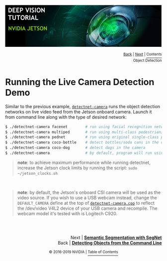 <img src="https://github.com/dusty-nv/jetson-inference/raw/master/docs/images/deep-vision-header.jpg">
<p align="right"><sup><a href="detectnet-console.md">Back</a> | <a href="segnet-dataset.md">Next</a> | </sup><a href="../README.md#two-days-to-a-demo-training--inference"><sup>Contents</sup></a>
<br/>
<sup>Object Detection</sup></p>

# Running the Live Camera Detection Demo

Similar to the previous example, [`detectnet-camera`](../examples/detectnet-camera/detectnet-camera.cpp) runs the object detection networks on live video feed from the Jetson onboard camera.  Launch it from command line along with the type of desired network:

``` bash
$ ./detectnet-camera facenet        # run using facial recognition network
$ ./detectnet-camera multiped       # run using multi-class pedestrian/luggage detector
$ ./detectnet-camera pednet         # run using original single-class pedestrian detector
$ ./detectnet-camera coco-bottle    # detect bottles/soda cans in the camera
$ ./detectnet-camera coco-dog       # detect dogs in the camera
$ ./detectnet-camera                # by default, program will run using multiped
```

> **note**:  to achieve maximum performance while running detectnet, increase the Jetson clock limits by running the script:
>  `sudo ~/jetson_clocks.sh`

<br/>

> **note**:  by default, the Jetson's onboard CSI camera will be used as the video source.  If you wish to use a USB webcam instead, change the `DEFAULT_CAMERA` define at the top of [`detectnet-camera.cpp`](../examples/detectnet-camera/detectnet-camera.cpp) to reflect the /dev/video V4L2 device of your USB camera and recompile.  The webcam model it's tested with is Logitech C920.  

<br/>

##
<p align="right">Next | <b><a href="segnet-dataset.md">Semantic Segmentation with SegNet</a></b>
<br/>
Back | <b><a href="detectnet-console.md">Detecting Objects from the Command Line</a></p>
</b><p align="center"><sup>© 2016-2019 NVIDIA | </sup><a href="../README.md#two-days-to-a-demo-training--inference"><sup>Table of Contents</sup></a></p>
